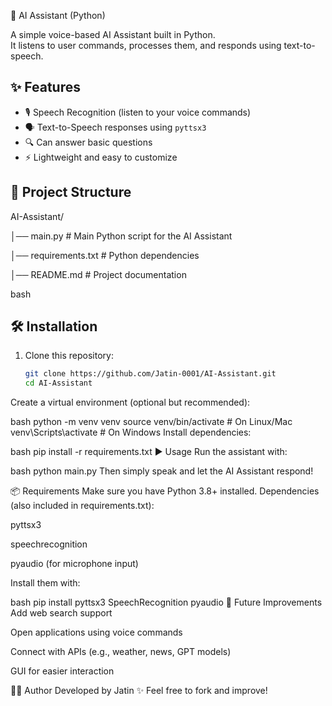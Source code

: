 🧠 AI Assistant (Python)

A simple voice-based AI Assistant built in Python.  
It listens to user commands, processes them, and responds using text-to-speech.  

## ✨ Features
- 🎙️ Speech Recognition (listen to your voice commands)
- 🗣️ Text-to-Speech responses using `pyttsx3`
- 🔍 Can answer basic questions
- ⚡ Lightweight and easy to customize

## 📂 Project Structure
AI-Assistant/

│── main.py # Main Python script for the AI Assistant

│── requirements.txt # Python dependencies

│── README.md # Project documentation

bash

## 🛠️ Installation
1. Clone this repository:
   ```bash
   git clone https://github.com/Jatin-0001/AI-Assistant.git
   cd AI-Assistant
Create a virtual environment (optional but recommended):

bash
python -m venv venv
source venv/bin/activate   # On Linux/Mac
venv\Scripts\activate      # On Windows
Install dependencies:

bash
pip install -r requirements.txt
▶️ Usage
Run the assistant with:

bash
python main.py
Then simply speak and let the AI Assistant respond!

📦 Requirements
Make sure you have Python 3.8+ installed.
Dependencies (also included in requirements.txt):

pyttsx3

speechrecognition

pyaudio (for microphone input)

Install them with:

bash
pip install pyttsx3 SpeechRecognition pyaudio
🚀 Future Improvements
Add web search support

Open applications using voice commands

Connect with APIs (e.g., weather, news, GPT models)

GUI for easier interaction

👨‍💻 Author
Developed by Jatin ✨
Feel free to fork and improve!
